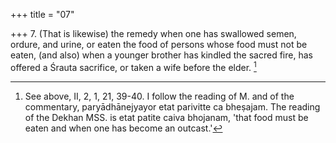 +++
title = "07"

+++
7. (That is likewise) the remedy when one has swallowed semen, ordure, and urine, or eaten the food of persons whose food must not be eaten, (and also) when a younger brother has kindled the sacred fire, has offered a Śrauta sacrifice, or taken a wife before the elder. [^5] 


[^5]:  See above, II, 2, 1, 21, 39-40. I follow the reading of M. and of the commentary, paryādhānejyayor etat parivitte ca bheṣajam. The reading of the Dekhan MSS. is etat patite caiva bhojanam, 'that food must be eaten and when one has become an outcast.'
